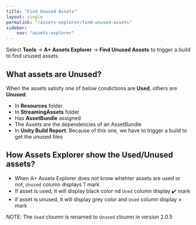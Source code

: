 ```yaml
---
title: "Find Unused Assets"
layout: single
permalink: "/assets-explorer/find-unused-assets"
sidebar:
    nav: "assets-explorer"
---
```


Select __Tools__ -> __A+ Assets Explorer__ -> __Find Unused Assets__ to trigger a build to find unused assets.

## What assets are Unused?

When the assets satisfy one of below condictions are __Used__, others are __Unused__:

* In __Resources__ folder
* In __StreamingAssets__ folder
* Has __AssetBundle__ assigned
* The Assets are the dependencies of an AssetBundle
* In __Unity Build Report__. Because of this one, we have to trigger a build to get the unused files

## How Assets Explorer show the Used/Unused assets?

* When A+ Assets Explorer does not know whehter assets are used or not, `Unused` column displays ? mark
* If asset is used, it will display black color nd `Used` column display ✔️ mark
* if asset is unused, it will display grey color and `Used` column display &times; mark

NOTE: The `Used` cloumn is renamed to `Unused` cloumn in version 2.0.5
